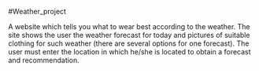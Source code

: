 #Weather_project

A website which tells you what to wear best according to the weather. 
The site shows the user the weather forecast for today and pictures of suitable clothing for such weather (there are several options for one forecast).
The user must enter the location in which he/she is located to obtain a forecast and recommendation.
